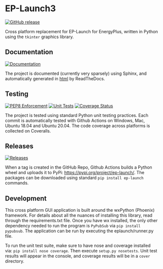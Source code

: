 # EP-Launch3

[![GitHub release](https://img.shields.io/github/release/nrel/ep-launch.svg?style=for-the-badge)](https://github.com/nrel/ep-launch/releases/latest)

Cross platform replacement for EP-Launch for EnergyPlus, written in Python using the `tkinter` graphics library.

## Documentation

[![Documentation](https://img.shields.io/readthedocs/ep-launch?label=Docs&logo=read%20the%20docs&style=for-the-badge)](https://ep-launch.readthedocs.io/en/latest/?badge=latest)

The project is documented (currently very sparsely) using Sphinx, and automatically generated in [html](https://ep-launch.readthedocs.io/en/) by ReadTheDocs.

## Testing

[![PEP8 Enforcement](https://img.shields.io/github/workflow/status/NREL/EP-Launch/Flake8?label=Flake8&logo=github&style=for-the-badge)](https://github.com/NREL/EP-Launch/actions?query=workflow%3AFlake8)
[![Unit Tests](https://img.shields.io/github/workflow/status/NREL/EP-Launch/Run%20Tests?label=Unit%20Tests&logo=github&style=for-the-badge)](https://github.com/NREL/EP-Launch/actions/workflows/unit_tests.yml)
[![Coverage Status](https://img.shields.io/coveralls/github/NREL/EP-Launch?label=Coverage&logo=coveralls&style=for-the-badge)](https://coveralls.io/github/NREL/EP-Launch?branch=master)

The project is tested using standard Python unit testing practices.
Each commit is automatically tested with Github Actions on Windows, Mac, Ubuntu 18.04 and Ubuntu 20.04.
The code coverage across platforms is collected on Coveralls.

## Releases

[![Releases](https://img.shields.io/github/workflow/status/NREL/EP-Launch/Release_to_PyPi?label=Releases&logo=github&style=for-the-badge)](https://github.com/NREL/EP-Launch/actions/workflows/pypi.yml)

When a tag is created in the GitHub Repo, Github Actions builds a Python wheel and uploads it to PyPi: https://pypi.org/project/ep-launch/.
The packages can be downloaded using standard `pip install ep-launch` commands.

## Development

This cross platform GUI application is built around the wxPython (Phoenix) framework.
For details about all the nuances of installing this library, read through the requirements.txt file.
Once you have wx installed, the only other dependency needed to run the program is `PyPubSub` via `pip install pypubsub`.
The application can be run by executing the eplaunch/runner.py file.

To run the unit test suite, make sure to have nose and coverage installed via: `pip install nose coverage`.
Then execute `setup.py nosetests`.
Unit test results will appear in the console, and coverage results will be in a `cover` directory.
